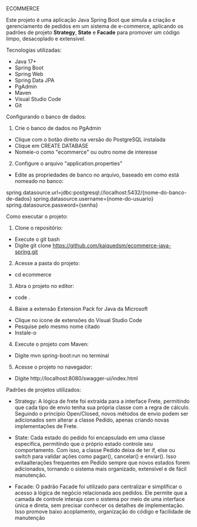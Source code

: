 ECOMMERCE

Este projeto é uma aplicação Java Spring Boot que simula a criação e gerenciamento de pedidos em um sistema de e-commerce, aplicando os padrões de projeto **Strategy**, **State** e **Facade** para promover um código limpo, desacoplado e extensível.

Tecnologias utilizadas:

- Java 17+
- Spring Boot
- Spring Web
- Spring Data JPA
- PgAdmin
- Maven
- Visual Studio Code
- Git

Configurando o banco de dados:

1. Crie o banco de dados no PgAdmin
 - Clique com o botão direito na versão do PostgreSQL instalada
 - Clique em CREATE DATABASE
 - Nomeie-o como "ecommerce" ou outro nome de interesse

2. Configure o arquivo "application.properties"
 - Edite as propriedades de banco no arquivo, baseado em como está nomeado no banco:

 spring.datasource.url=jdbc:postgresql://localhost:5432/{nome-do-banco-de-dados}
 spring.datasource.username={nome-do-usuario}
 spring.datasource.password={senha}

Como executar o projeto:

1. Clone o repositório:
 - Execute o git bash
 - Digite git clone https://github.com/kaiquedsm/ecommerce-java-spring.git
2. Acesse a pasta do projeto:
 - cd ecommerce
3. Abra o projeto no editor:
 - code .
4. Baixe a extensão Extension Pack for Java da Microsoft
 - Clique no ícone de extensões do Visual Studio Code
 - Pesquise pelo mesmo nome citado
 - Instale-o
4. Execute o projeto com Maven:
 - Digite mvn spring-boot:run no terminal
5. Acesse o projeto no navegador:
 - Digite http://localhost:8080/swagger-ui/index.html

Padrões de projetos utilizados:

- Strategy: A lógica de frete foi extraída para a interface Frete, permitindo que cada tipo de envio tenha sua própria classe 
com a regra de cálculo. Seguindo o princípio Open/Closed, novos métodos de envio podem ser adicionados sem alterar a classe 
Pedido, apenas criando novas implementações de Frete.

- State: Cada estado do pedido foi encapsulado em uma classe específica, permitindo que o próprio estado controle seu  
comportamento. Com isso, a classe Pedido deixa de ter if, else ou switch para validar ações como pagar(), cancelar() e enviar(). 
Isso evitaalterações frequentes em Pedido sempre que novos estados forem adicionados, tornando o sistema mais organizado, 
extensível e de fácil manutenção.

- Facade: O padrão Facade foi utilizado para centralizar e simplificar o acesso à lógica de negócio relacionada aos pedidos. Ele permite que a camada de controle interaja com o sistema por meio de uma interface única e direta, sem precisar conhecer os detalhes de implementação. Isso promove baixo acoplamento, organização do código e facilidade de manutenção